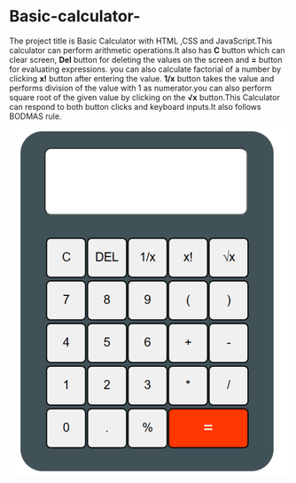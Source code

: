 # Basic-calculator-
The project title is Basic Calculator with HTML ,CSS and JavaScript.This calculator can perform arithmetic operations.It also has <strong>C</strong> button which can clear screen, <strong>Del</strong> button for deleting the values on the screen and <strong>=</strong> button for evaluating expressions. you can also calculate factorial of a number by clicking <strong>x!</strong> button after entering the value. <strong>1/x</strong> button takes the value and performs division of the value with 1 as numerator.you can also perform square root of the given value by clicking on the <strong>&#8730;x</strong> button.This Calculator can respond to both button clicks and keyboard inputs.It also follows BODMAS rule.<br>

<img src="calculator.png" alt="calculator">
